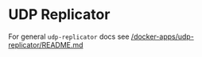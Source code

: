 # UDP Replicator

For general `udp-replicator` docs see [/docker-apps/udp-replicator/README.md](../../../../docker-apps/udp-replicator/README.md)
